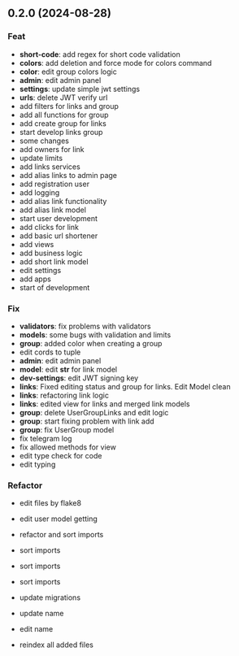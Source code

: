## 0.2.0 (2024-08-28)

### Feat

- **short-code**: add regex for short code validation
- **colors**: add deletion and force mode for colors command
- **color**: edit group colors logic
- **admin**: edit admin panel
- **settings**: update simple jwt settings
- **urls**: delete JWT verify url
- add filters for links and group
- add all functions for group
- add create group for links
- start develop links group
- some changes
- add owners for link
- update limits
- add links services
- add alias links to admin page
- add registration user
- add logging
- add alias link functionality
- add alias link model
- start user development
- add clicks for link
- add basic url shortener
- add views
- add business logic
- add short link model
- edit settings
- add apps
- start of development

### Fix

- **validators**: fix problems with validators
- **models**: some bugs with validation and limits
- **group**: added color when creating a group
- edit cords to tuple
- **admin**: edit admin panel
- **model**: edit __str__ for link model
- **dev-settings**: edit JWT signing key
- **links**: Fixed editing status and group for links. Edit Model clean
- **links**: refactoring link logic
- **links**: edited view for links and merged link models
- **group**: delete UserGroupLinks and edit logic
- **group**: start fixing problem with link add
- **group**: fix UserGroup model
- fix telegram log
- fix allowed methods for view
- edit type check for code
- edit typing

### Refactor

- edit files by flake8
- edit user model getting
- refactor and sort imports
- sort imports
- sort imports
- sort imports
- update migrations
- update name
- edit name


- reindex all added files
